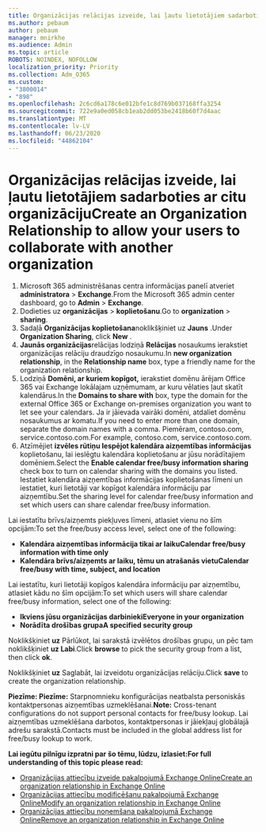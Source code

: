 ```yaml
---
title: Organizācijas relācijas izveide, lai ļautu lietotājiem sadarboties ar citu organizāciju
ms.author: pebaum
author: pebaum
manager: mnirkhe
ms.audience: Admin
ms.topic: article
ROBOTS: NOINDEX, NOFOLLOW
localization_priority: Priority
ms.collection: Adm_O365
ms.custom:
- "3800014"
- "898"
ms.openlocfilehash: 2c6cd6a178c6e012bfe1c8d769b037168ffa3254
ms.sourcegitcommit: 722e9a0ed058cb1eab2dd053be2418b60f7d4aac
ms.translationtype: MT
ms.contentlocale: lv-LV
ms.lasthandoff: 06/23/2020
ms.locfileid: "44862104"
---
```

# <a name="create-an-organization-relationship-to-allow-your-users-to-collaborate-with-another-organization"></a><span data-ttu-id="65c48-102">Organizācijas relācijas izveide, lai ļautu lietotājiem sadarboties ar citu organizāciju</span><span class="sxs-lookup"><span data-stu-id="65c48-102">Create an Organization Relationship to allow your users to collaborate with another organization</span></span>

1. <span data-ttu-id="65c48-103">Microsoft 365 administrēšanas centra informācijas panelī atveriet **administratora**  >  **Exchange**.</span><span class="sxs-lookup"><span data-stu-id="65c48-103">From the Microsoft 365 admin center dashboard, go to **Admin** > **Exchange**.</span></span>
2. <span data-ttu-id="65c48-104">Dodieties uz **organizācijas**  >  **koplietošanu**.</span><span class="sxs-lookup"><span data-stu-id="65c48-104">Go to **organization** > **sharing**.</span></span>
3. <span data-ttu-id="65c48-105">Sadaļā **Organizācijas koplietošana**noklikšķiniet uz **Jauns** .</span><span class="sxs-lookup"><span data-stu-id="65c48-105">Under **Organization Sharing**, click **New** .</span></span>
4. <span data-ttu-id="65c48-106">**Jaunās organizācijas**relācijas lodziņā **Relācijas** nosaukums ierakstiet organizācijas relāciju draudzīgo nosaukumu.</span><span class="sxs-lookup"><span data-stu-id="65c48-106">In **new organization relationship**, in the **Relationship name** box, type a friendly name for the organization relationship.</span></span>
5. <span data-ttu-id="65c48-107">Lodziņā **Domēni, ar kuriem kopīgot,** ierakstiet domēnu ārējam Office 365 vai Exchange lokālajam uzņēmumam, ar kuru vēlaties ļaut skatīt kalendārus.</span><span class="sxs-lookup"><span data-stu-id="65c48-107">In the **Domains to share with** box, type the domain for the external Office 365 or Exchange on-premises organization you want to let see your calendars.</span></span> <span data-ttu-id="65c48-108">Ja ir jāievada vairāki domēni, atdaliet domēnu nosaukumus ar komatu.</span><span class="sxs-lookup"><span data-stu-id="65c48-108">If you need to enter more than one domain, separate the domain names with a comma.</span></span> <span data-ttu-id="65c48-109">Piemēram, contoso.com, service.contoso.com.</span><span class="sxs-lookup"><span data-stu-id="65c48-109">For example, contoso.com, service.contoso.com.</span></span>
6. <span data-ttu-id="65c48-110">Atzīmējiet **izvēles rūtiņu Iespējot kalendāra aizņemtības informācijas** koplietošanu, lai ieslēgtu kalendāra koplietošanu ar jūsu norādītajiem domēniem.</span><span class="sxs-lookup"><span data-stu-id="65c48-110">Select the **Enable calendar free/busy information sharing** check box to turn on calendar sharing with the domains you listed.</span></span> <span data-ttu-id="65c48-111">Iestatiet kalendāra aizņemtības informācijas koplietošanas līmeni un iestatiet, kuri lietotāji var kopīgot kalendāra informāciju par aizņemtību.</span><span class="sxs-lookup"><span data-stu-id="65c48-111">Set the sharing level for calendar free/busy information and set which users can share calendar free/busy information.</span></span>  

<span data-ttu-id="65c48-112">Lai iestatītu brīvs/aizņemts piekļuves līmeni, atlasiet vienu no šīm opcijām:</span><span class="sxs-lookup"><span data-stu-id="65c48-112">To set the free/busy access level, select one of the following:</span></span>

- <span data-ttu-id="65c48-113">**Kalendāra aizņemtības informācija tikai ar laiku**</span><span class="sxs-lookup"><span data-stu-id="65c48-113">**Calendar free/busy information with time only**</span></span>
- <span data-ttu-id="65c48-114">**Kalendāra brīvs/aizņemts ar laiku, tēmu un atrašanās vietu**</span><span class="sxs-lookup"><span data-stu-id="65c48-114">**Calendar free/busy with time, subject, and location**</span></span>  

 <span data-ttu-id="65c48-115">Lai iestatītu, kuri lietotāji kopīgos kalendāra informāciju par aizņemtību, atlasiet kādu no šīm opcijām:</span><span class="sxs-lookup"><span data-stu-id="65c48-115">To set which users will share calendar free/busy information, select one of the following:</span></span>

- <span data-ttu-id="65c48-116">**Ikviens jūsu organizācijas darbinieki**</span><span class="sxs-lookup"><span data-stu-id="65c48-116">**Everyone in your organization**</span></span>
- <span data-ttu-id="65c48-117">**Norādīta drošības grupa**</span><span class="sxs-lookup"><span data-stu-id="65c48-117">**A specified security group**</span></span>  

<span data-ttu-id="65c48-118">Noklikšķiniet **uz** Pārlūkot, lai sarakstā izvēlētos drošības grupu, un pēc tam noklikšķiniet **uz Labi**.</span><span class="sxs-lookup"><span data-stu-id="65c48-118">Click **browse** to pick the security group from a list, then click **ok**.</span></span>

<span data-ttu-id="65c48-119">Noklikšķiniet **uz** Saglabāt, lai izveidotu organizācijas relāciju.</span><span class="sxs-lookup"><span data-stu-id="65c48-119">Click **save** to create the organization relationship.</span></span>  

<span data-ttu-id="65c48-120">**Piezīme: Piezīme:** Starpnomnieku konfigurācijas neatbalsta personiskās kontaktpersonas aizņemtības uzmeklēšanai.</span><span class="sxs-lookup"><span data-stu-id="65c48-120">**Note:** Cross-tenant configurations do not support personal contacts for free/busy lookup.</span></span> <span data-ttu-id="65c48-121">Lai aizņemtības uzmeklēšana darbotos, kontaktpersonas ir jāiekļauj globālajā adrešu sarakstā.</span><span class="sxs-lookup"><span data-stu-id="65c48-121">Contacts must be included in the global address list for free/busy lookup to work.</span></span>

<span data-ttu-id="65c48-122">**Lai iegūtu pilnīgu izpratni par šo tēmu, lūdzu, izlasiet:**</span><span class="sxs-lookup"><span data-stu-id="65c48-122">**For full understanding of this topic please read:**</span></span>

- [<span data-ttu-id="65c48-123">Organizācijas attiecību izveide pakalpojumā Exchange Online</span><span class="sxs-lookup"><span data-stu-id="65c48-123">Create an organization relationship in Exchange Online</span></span>](https://docs.microsoft.com/exchange/sharing/organization-relationships/create-an-organization-relationship)
- [<span data-ttu-id="65c48-124">Organizācijas attiecību modificēšanu pakalpojumā Exchange Online</span><span class="sxs-lookup"><span data-stu-id="65c48-124">Modify an organization relationship in Exchange Online</span></span>](https://docs.microsoft.com/exchange/sharing/organization-relationships/modify-an-organization-relationship)
- [<span data-ttu-id="65c48-125">Organizācijas attiecību noņemšana pakalpojumā Exchange Online</span><span class="sxs-lookup"><span data-stu-id="65c48-125">Remove an organization relationship in Exchange Online</span></span>](https://docs.microsoft.com/exchange/sharing/organization-relationships/remove-an-organization-relationship)
